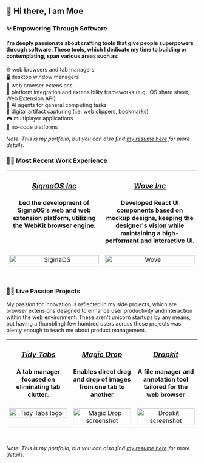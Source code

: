 ## 👋 Hi there, I am Moe
### ✨ Empowering Through Software
#### I'm deeply passionate about crafting tools that give people superpowers through software. These tools, which I dedicate my time to building or contemplating, span various areas such as:
🌐 web browsers and tab managers <br/>
🖥️ desktop window managers <br/>
🧩 web browser extensions <br/>
🔗 platform integration and extensibility frameworks (e.g. iOS share sheet, Web Extension API) <br/>
🤖 AI agents for general computing tasks <br/>
📌 digital artifact capturing (i.e. web clippers, bookmarks) <br/>
🎮 multiplayer applications <br/>
🚀 no-code platforms <br/>

_Note: This is my portfolio, but you can also find [my resume here](https://drive.google.com/file/d/1WSbhIR_SgNT99oh9NCXvE-hMFehp4C4U/view?usp=sharing) for more details._

### 👨‍🏫 Most Recent Work Experience
<table>
  <tr align="center">
    <td valign="top" width="50%">
      <h3><a href="https://www.sigmaos.com"><i>SigmaOS Inc</i></a></h3>
      <h4>Led the development of SigmaOS’s web and web extension platform, utilizing the WebKit browser engine.</h4>
    </td>
    <td valign="top" width="50%">
      <h3><a href="https://www.wove.com"><i>Wove Inc</i></a></h3>
      <h4>Developed React UI components based on mockup designs, keeping the designer's vision while maintaining a high-performant and interactive UI.</h4>
    </td>
  </tr>
  <tr align="center">
    <td valign="top" width="50%">
      <a href="https://www.sigmaos.com">
        <img src="https://github.com/MoeBazziGIT/MoeBazziGIT/assets/39361312/0ca8f16a-ccb4-452a-8abc-f934ca6e3121" alt="SigmaOS" width="100%">
      </a>
    </td>
    <td valign="top" width="50%">
      <a href="https://www.wove.com">
        <img src="https://github.com/MoeBazziGIT/MoeBazziGIT/assets/39361312/abb43ae1-2bee-4df8-ba00-b4b7a6d0432b" alt="Wove" width="100%" />
      </a>
    </td>
  </tr>
</table>

<br />

### 👨‍💻 Live Passion Projects
My passion for innovation is reflected in my side projects, which are browser extensions designed to enhance user productivity and interaction within the web environment. These aren't unicorn startups by any means, but having a (humbling) few hundred users across these projects was plenty enough to teach me about product management.

<table>
  <tr align="center">
    <td valign="top" width="33%">
      <h3><a href="https://chrome.google.com/webstore/detail/tidy-tab-groups/fohgbkobjdckaapjimleemkolchkmebf"><i>Tidy Tabs</i></a></h3>
      <h4>A tab manager focused on eliminating tab clutter.</h4>
    </td>
    <td valign="top" width="33%">
      <h3><a href="https://chrome.google.com/webstore/detail/magic-drop/ogbbepddobacadohbfbpmhjomfjmbken"><i>Magic Drop</i></a></h3>
      <h4>Enables direct drag and drop of images from one tab to another</h4>
    </td>
    <td valign="top" width="33%">
      <h3><a href="https://chromewebstore.google.com/detail/dropkit/kadepengabfaclbkcjpdkmifloalhddc"><i>Dropkit</i></a></h3>
      <h4>A file manager and annotation tool tailored for the web browser</h4>
    </td>
  </tr>
  <tr align="center">
    <td valign="top" width="33%">
      <a href="https://chrome.google.com/webstore/detail/tidy-tab-groups/fohgbkobjdckaapjimleemkolchkmebf">
        <img src="https://github.com/MoeBazziGIT/MoeBazziGIT/assets/39361312/63a16b60-4d4e-4d57-91c0-6331b8c6bb0f" alt="Tidy Tabs logo" width="100%">
      </a>
    </td>
    <td valign="top" width="33%">
      <a href="https://chrome.google.com/webstore/detail/magic-drop/ogbbepddobacadohbfbpmhjomfjmbken">
        <img src="https://github.com/MoeBazziGIT/MoeBazziGIT/assets/39361312/9f6dee48-da5e-4522-87da-0de20c0f8718" alt="Magic Drop screenshot" width="100%" />
      </a>
    </td>
    <td valign="top" width="33%">
      <a href="https://chromewebstore.google.com/detail/dropkit/kadepengabfaclbkcjpdkmifloalhddc">
        <img src="https://github.com/MoeBazziGIT/MoeBazziGIT/assets/39361312/cbfe7eab-44a3-43f9-a11a-ecf3064aa08a" alt="Dropkit screenshot" width="100%">
      <a/>
    </td>
  </tr>
</table>

<br />

_Note: This is my portfolio, but you can also find [my resume here](https://drive.google.com/file/d/1WSbhIR_SgNT99oh9NCXvE-hMFehp4C4U/view?usp=sharing) for more details._

